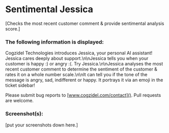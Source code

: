 # Sentimental Jessica

[Checks the most recent customer comment & provide sentimental analysis score.]

### The following information is displayed:

Cogzidel Technologies introduces Jessica, your personal AI assistant! Jessica cares deeply about support.\n\nJessica tells you when your customer is happy :) or angry :(. Try Jessica.\n\nJessica analyses the most recent customer comment to determine the sentiment of the customer & rates it on a whole number scale.\n\nIt can tell you if the tone of the message is angry, sad, indifferent or happy. It portrays it via an emoji in the ticket sidebar!
  
Please submit bug reports to [www.cogzidel.com/contact](). Pull requests are welcome.

### Screenshot(s):
[put your screenshots down here.]
